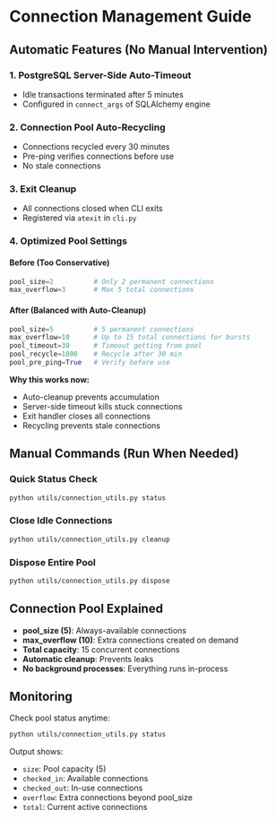 # Connection Management Guide

## Automatic Features (No Manual Intervention)

### 1. PostgreSQL Server-Side Auto-Timeout
- Idle transactions terminated after 5 minutes
- Configured in `connect_args` of SQLAlchemy engine

### 2. Connection Pool Auto-Recycling
- Connections recycled every 30 minutes
- Pre-ping verifies connections before use
- No stale connections

### 3. Exit Cleanup
- All connections closed when CLI exits
- Registered via `atexit` in `cli.py`

### 4. Optimized Pool Settings

#### Before (Too Conservative)
```python
pool_size=2          # Only 2 permanent connections
max_overflow=3       # Max 5 total connections
```

#### After (Balanced with Auto-Cleanup)
```python
pool_size=5          # 5 permanent connections
max_overflow=10      # Up to 15 total connections for bursts
pool_timeout=30      # Timeout getting from pool
pool_recycle=1800    # Recycle after 30 min
pool_pre_ping=True   # Verify before use
```

**Why this works now:**
- Auto-cleanup prevents accumulation
- Server-side timeout kills stuck connections
- Exit handler closes all connections
- Recycling prevents stale connections

## Manual Commands (Run When Needed)

### Quick Status Check
```bash
python utils/connection_utils.py status
```

### Close Idle Connections
```bash
python utils/connection_utils.py cleanup
```

### Dispose Entire Pool
```bash
python utils/connection_utils.py dispose
```

## Connection Pool Explained

- **pool_size (5)**: Always-available connections
- **max_overflow (10)**: Extra connections created on demand
- **Total capacity**: 15 concurrent connections
- **Automatic cleanup**: Prevents leaks
- **No background processes**: Everything runs in-process

## Monitoring

Check pool status anytime:
```bash
python utils/connection_utils.py status
```

Output shows:
- `size`: Pool capacity (5)
- `checked_in`: Available connections
- `checked_out`: In-use connections
- `overflow`: Extra connections beyond pool_size
- `total`: Current active connections
